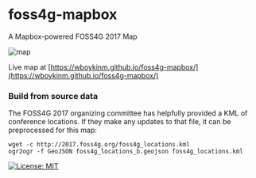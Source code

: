 # foss4g-mapbox
A Mapbox-powered FOSS4G 2017 Map

![map](https://www.dropbox.com/s/ww103sg1gfzfk32/Screenshot%202017-07-12%2010.12.23.png?dl=1)

Live map at [https://wboykinm.github.io/foss4g-mapbox/](https://wboykinm.github.io/foss4g-mapbox/)

### Build from source data
The FOSS4G 2017 organizing committee has helpfully provided a KML of conference locations. If they make any updates to that file, it can be preprocessed for this map:

```
wget -c http://2017.foss4g.org/foss4g_locations.kml
ogr2ogr -f GeoJSON foss4g_locations_b.geojson foss4g_locations.kml
```

[![License: MIT](https://img.shields.io/badge/License-MIT-yellow.svg)](https://opensource.org/licenses/MIT)